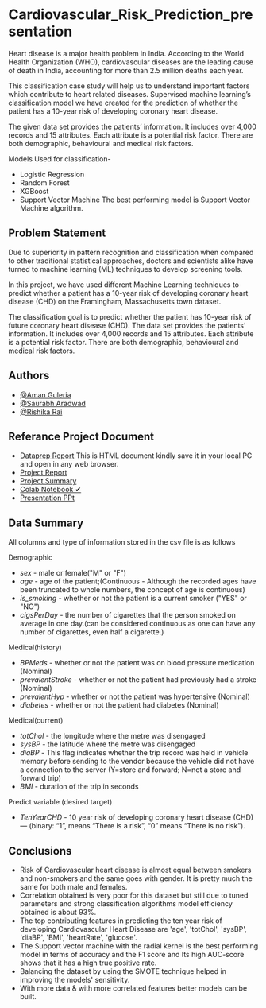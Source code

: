 # Cardiovascular_Risk_Prediction_presentation

Heart disease is a major health problem in India. According to the World Health Organization (WHO), cardiovascular diseases are the leading cause of death in India, accounting for more than 2.5 million deaths each year.

This classification case study will help us to understand important factors which contribute to heart related diseases. Supervised machine learning’s classification model we have created for the prediction of  whether the patient has a 10-year risk of developing coronary heart disease.

The given data set provides the patients’ information. It includes over 4,000 records and 15 attributes. Each attribute is a potential risk factor. There are both demographic, behavioural and medical risk factors.

Models Used for classification-
- Logistic Regression
- Random Forest
- XGBoost
- Support Vector Machine
The best performing model is Support Vector Machine algorithm.

## Problem Statement

Due to superiority in pattern recognition and classification when compared to other traditional statistical approaches, doctors and scientists alike have turned to machine learning (ML) techniques to develop screening tools.

In this project, we have used different Machine Learning techniques to predict whether a patient has a 10-year risk of developing coronary heart disease (CHD) on the Framingham, Massachusetts town dataset.

The classification goal is to predict whether the patient has 10-year risk of future coronary heart disease (CHD). The data set provides the patients’ information. It includes over 4,000 records and 15 attributes. Each attribute is a potential risk factor. There are both demographic, behavioural and medical risk factors. 

## Authors

- [@Aman Guleria](https://www.github.com/AMAN-GULERIA)
- [@Saurabh Aradwad](https://www.github.com/SaurabhAradwad)
- [@Rishika Rai](https://www.github.com/Rishika70)


## Referance Project Document

- [Dataprep Report](https://drive.google.com/file/d/1D-650REB2BUQgE2d7xqCAPME8SwMeyNE/view?usp=share_link) This is HTML document kindly save it in your local PC and open in any web browser.
- [Project Report](https://docs.google.com/document/d/1QSCDqAC_MoXteTYedrVYmjrzeFMzbv8gFpGrjTGKfPk/edit?usp=share_link)
- [Project Summary](https://docs.google.com/document/d/1wS36wU7TN42WnKXJh3SdA4bhYGQo70s0AYwveVTjZjU/edit?usp=share_link)
- [Colab Notebook ✔](https://colab.research.google.com/drive/1kJi6m8AbqvVqkcuwkOV0XToPvWQpVozx?usp=share_link)
- [Presentation PPt](https://docs.google.com/presentation/d/1IGQ2yNI4yTvQp8qBNndLPPeL_ZMeoanEaS1BqLJsGjQ/edit?usp=share_link)

## Data Summary

All columns and type of information stored in the csv file is as follows

Demographic 

- *sex* - male or female("M" or "F")
- *age* - age of the patient;(Continuous - Although the recorded ages have been truncated to whole numbers, the concept of age is continuous)
- *is_smoking* - whether or not the patient is a current smoker ("YES" or "NO")
- *cigsPerDay* - the number of cigarettes that the person smoked on average in one day.(can be considered continuous as one can have any number of cigarettes, even half a cigarette.) 

Medical(history)

- *BPMeds* - whether or not the patient was on blood pressure medication (Nominal)
- *prevalentStroke* - whether or not the patient had previously had a stroke (Nominal) 
- *prevalentHyp* - whether or not the patient was hypertensive (Nominal) 
- *diabetes* - whether or not the patient had diabetes (Nominal)

Medical(current)

- *totChol* - the longitude where the metre was disengaged
- *sysBP* - the latitude where the metre was  disengaged
- *diaBP* - This flag indicates whether the trip record was  held in vehicle memory before sending to the vendor because the vehicle did not have a connection to the server (Y=store and forward; N=not a store and forward trip)
- *BMI* - duration of the trip in seconds

Predict variable (desired target)
- *TenYearCHD* - 10 year risk of developing coronary heart disease (CHD) — (binary: “1”, means “There is a risk”, “0” means “There is no risk”). 

## Conclusions

- Risk of Cardiovascular heart disease is almost equal between smokers and non-smokers and the same goes with gender. It is pretty much the same for both male and females.
- Correlation obtained is very poor for this dataset but still due to tuned parameters and strong classification algorithms model efficiency obtained is about 93%.
- The top contributing features in predicting the ten year risk of developing Cardiovascular Heart Disease are 'age', 'totChol', 'sysBP', 'diaBP', 'BMI', 'heartRate', 'glucose'.
- The Support vector machine with the radial kernel is the best performing model in terms of accuracy and the F1 score and Its high AUC-score shows that it has a high true positive rate.
- Balancing the dataset by using the SMOTE technique helped in improving the models' sensitivity. 
- With more data & with more correlated features better models can be built.

